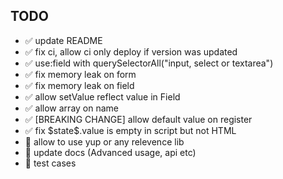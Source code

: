 TODO
--------------------------

- ✅ update README
- ✅ fix ci, allow ci only deploy if version was updated
- ✅ use:field with querySelectorAll("input, select or textarea")
- ✅ fix memory leak on form
- ✅ fix memory leak on field
- ✅ allow setValue reflect value in Field
- ✅ allow array on name
- ✅ [BREAKING CHANGE] allow default value on register
- ✅ fix \$state\$.value is empty in script but not HTML
- 🚸 allow to use yup or any relevence lib
- 🚸 update docs (Advanced usage, api etc)
- 🚸 test cases
